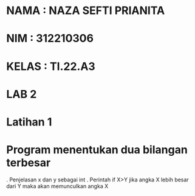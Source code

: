 # NAMA  : NAZA SEFTI PRIANITA

# NIM   : 312210306

# KELAS : TI.22.A3

# LAB 2

# Latihan 1
# Program menentukan dua bilangan terbesar
. Penjelasan x dan y sebagai int
. Perintah if X>Y jika angka X lebih besar dari Y maka akan memunculkan angka X
